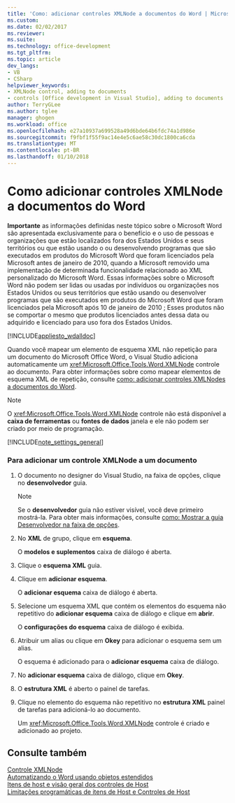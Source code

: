 ```yaml
---
title: 'Como: adicionar controles XMLNode a documentos do Word | Microsoft Docs'
ms.custom: 
ms.date: 02/02/2017
ms.reviewer: 
ms.suite: 
ms.technology: office-development
ms.tgt_pltfrm: 
ms.topic: article
dev_langs:
- VB
- CSharp
helpviewer_keywords:
- XMLNode control, adding to documents
- controls [Office development in Visual Studio], adding to documents
author: TerryGLee
ms.author: tglee
manager: ghogen
ms.workload: office
ms.openlocfilehash: e27a10937a699528a49d6bde64b6fdc74a1d986e
ms.sourcegitcommit: f9fbf1f55f9ac14e4e5c6ae58c30dc1800ca6cda
ms.translationtype: MT
ms.contentlocale: pt-BR
ms.lasthandoff: 01/10/2018
---
```

# <a name="how-to-add-xmlnode-controls-to-word-documents"></a>Como adicionar controles XMLNode a documentos do Word
  **Importante** as informações definidas neste tópico sobre o Microsoft Word são apresentada exclusivamente para o benefício e o uso de pessoas e organizações que estão localizados fora dos Estados Unidos e seus territórios ou que estão usando o ou desenvolvendo programas que são executados em produtos do Microsoft Word que foram licenciados pela Microsoft antes de janeiro de 2010, quando a Microsoft removido uma implementação de determinada funcionalidade relacionado ao XML personalizado do Microsoft Word. Essas informações sobre o Microsoft Word não podem ser lidas ou usadas por indivíduos ou organizações nos Estados Unidos ou seus territórios que estão usando ou desenvolver programas que são executados em produtos do Microsoft Word que foram licenciados pela Microsoft após 10 de janeiro de 2010 ; Esses produtos não se comportar o mesmo que produtos licenciados antes dessa data ou adquirido e licenciado para uso fora dos Estados Unidos.  
  
 [!INCLUDE[appliesto_wdalldoc](../vsto/includes/appliesto-wdalldoc-md.md)]  
  
 Quando você mapear um elemento de esquema XML não repetição para um documento do Microsoft Office Word, o Visual Studio adiciona automaticamente um <xref:Microsoft.Office.Tools.Word.XMLNode> controle ao documento. Para obter informações sobre como mapear elementos de esquema XML de repetição, consulte [como: adicionar controles XMLNodes a documentos do Word](../vsto/how-to-add-xmlnodes-controls-to-word-documents.md).  
  
> [!NOTE]  
>  O <xref:Microsoft.Office.Tools.Word.XMLNode> controle não está disponível a **caixa de ferramentas** ou **fontes de dados** janela e ele não podem ser criado por meio de programação.  
  
 [!INCLUDE[note_settings_general](../sharepoint/includes/note-settings-general-md.md)]  
  
### <a name="to-add-an-xmlnode-control-to-a-document"></a>Para adicionar um controle XMLNode a um documento  
  
1.  O documento no designer do Visual Studio, na faixa de opções, clique no **desenvolvedor** guia.  
  
    > [!NOTE]  
    >  Se o **desenvolvedor** guia não estiver visível, você deve primeiro mostrá-la. Para obter mais informações, consulte [como: Mostrar a guia Desenvolvedor na faixa de opções](../vsto/how-to-show-the-developer-tab-on-the-ribbon.md).  
  
2.  No **XML** de grupo, clique em **esquema**.  
  
     O **modelos e suplementos** caixa de diálogo é aberta.  
  
3.  Clique o **esquema XML** guia.  
  
4.  Clique em **adicionar esquema**.  
  
     O **adicionar esquema** caixa de diálogo é aberta.  
  
5.  Selecione um esquema XML que contém os elementos do esquema não repetitivo do **adicionar esquema** caixa de diálogo e clique em **abrir**.  
  
     O **configurações do esquema** caixa de diálogo é exibida.  
  
6.  Atribuir um alias ou clique em **Okey** para adicionar o esquema sem um alias.  
  
     O esquema é adicionado para o **adicionar esquema** caixa de diálogo.  
  
7.  No **adicionar esquema** caixa de diálogo, clique em **Okey**.  
  
8.  O **estrutura XML** é aberto o painel de tarefas.  
  
9. Clique no elemento do esquema não repetitivo no **estrutura XML** painel de tarefas para adicioná-lo ao documento.  
  
     Um <xref:Microsoft.Office.Tools.Word.XMLNode> controle é criado e adicionado ao projeto.  
  
## <a name="see-also"></a>Consulte também  
 [Controle XMLNode](../vsto/xmlnode-control.md)   
 [Automatizando o Word usando objetos estendidos](../vsto/automating-word-by-using-extended-objects.md)   
 [Itens de host e visão geral dos controles de Host](../vsto/host-items-and-host-controls-overview.md)   
 [Limitações programáticas de itens de Host e Controles de Host](../vsto/programmatic-limitations-of-host-items-and-host-controls.md)  
  
  